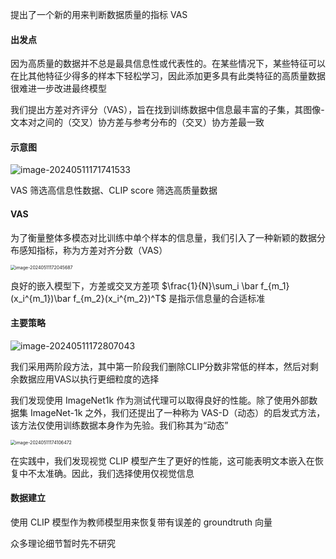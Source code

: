 提出了一个新的用来判断数据质量的指标 VAS

#### 出发点

因为高质量的数据并不总是最具信息性或代表性的。在某些情况下，某些特征可以在比其他特征少得多的样本下轻松学习，因此添加更多具有此类特征的高质量数据很难进一步改进最终模型

我们提出方差对齐评分（VAS），旨在找到训练数据中信息最丰富的子集，其图像-文本对之间的（交叉）协方差与参考分布的（交叉）协方差最一致

#### 示意图

![image-20240511171741533](https://gitee.com/mianmann/drawing-bed-warehouse/raw/master/img/image-20240511171741533.png)

VAS 筛选高信息性数据、CLIP score 筛选高质量数据

#### VAS

为了衡量整体多模态对比训练中单个样本的信息量，我们引入了一种新颖的数据分布感知指标，称为方差对齐分数（VAS）

<img src="https://gitee.com/mianmann/drawing-bed-warehouse/raw/master/img/image-20240511172045687.png" alt="image-20240511172045687" style="zoom:50%;" />

良好的嵌入模型下，方差或交叉方差项 $\frac{1}{N}\sum_i \bar f_{m_1}(x_i^{m_1})\bar f_{m_2}(x_i^{m_2})^T$ 是指示信息量的合适标准

#### 主要策略

![image-20240511172807043](https://gitee.com/mianmann/drawing-bed-warehouse/raw/master/img/image-20240511172807043.png)

我们采用两阶段方法，其中第一阶段我们删除CLIP分数非常低的样本，然后对剩余数据应用VAS以执行更细粒度的选择

我们发现使用 ImageNet1k 作为测试代理可以取得良好的性能。除了使用外部数据集 ImageNet-1k 之外，我们还提出了一种称为 VAS-D（动态）的启发式方法，该方法仅使用训练数据本身作为先验。我们称其为“动态”

<img src="https://gitee.com/mianmann/drawing-bed-warehouse/raw/master/img/image-20240511174106472.png" alt="image-20240511174106472" style="zoom:50%;" />

在实践中，我们发现视觉 CLIP 模型产生了更好的性能，这可能表明文本嵌入在恢复中不太准确。因此，我们选择使用仅视觉信息

#### 数据建立

使用 CLIP 模型作为教师模型用来恢复带有误差的 groundtruth 向量

众多理论细节暂时先不研究